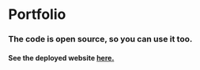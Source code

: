 # Portfolio

### The code is open source, so you can use it too.
#### See the deployed website [here.](https://tarun-kamboj.github.io/)

